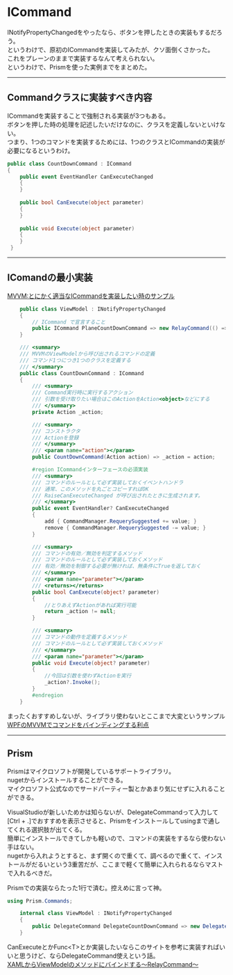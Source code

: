 # ICommand

INotifyPropertyChangedをやったなら、ボタンを押したときの実装もするだろう。  
というわけで、原初のICommandを実装してみたが、クソ面倒くさかった。  
これをプレーンのままで実装するなんて考えられない。  
というわけで、Prismを使った実例までをまとめた。  

---

## Commandクラスに実装すべき内容

ICommandを実装することで強制される実装が3つもある。  
ボタンを押した時の処理を記述したいだけなのに、クラスを定義しないといけない。  
つまり、1つのコマンドを実装するためには、1つのクラスとICommandの実装が必要になるというわけ。  

``` C# : Commandクラスに実装すべき内容
public class CountDownCommand : ICommand
{
    public event EventHandler CanExecuteChanged
    {
    }
 
    public bool CanExecute(object parameter)
    {
    }
 
    public void Execute(object parameter)
    {
    }
 }
```

---

## IComandの最小実装

[MVVM:とにかく適当なICommandを実装したい時のサンプル](https://running-cs.hatenablog.com/entry/2016/09/03/211015)  

``` C# : IComandの最小実装
    public class ViewModel : INotifyPropertyChanged
    {
        // ICommand で宣言すること
        public ICommand PlaneCountDownCommand => new RelayCommand(() => Count++);
    }

    /// <summary>
    /// MVVMのViewModelから呼び出されるコマンドの定義
    /// コマンド1つにつき1つのクラスを定義する
    /// </summary>
    public class CountDownCommand : ICommand
    {
        /// <summary>
        /// Command実行時に実行するアクション
        /// 引数を受け取りたい場合はこのActionをAction<object>などにする
        /// </summary>
        private Action _action;

        /// <summary>
        /// コンストラクタ
        /// Actionを登録
        /// </summary>
        /// <param name="action"></param>
        public CountDownCommand(Action action) => _action = action;

        #region ICommandインターフェースの必須実装
        /// <summary>
        /// コマンドのルールとして必ず実装しておくイベントハンドラ
        /// 通常、このメソッドを丸ごとコピーすればOK
        /// RaiseCanExecuteChanged が呼び出されたときに生成されます。
        /// </summary>
        public event EventHandler? CanExecuteChanged
        {
            add { CommandManager.RequerySuggested += value; }
            remove { CommandManager.RequerySuggested -= value; }
        }

        /// <summary>
        /// コマンドの有効／無効を判定するメソッド
        /// コマンドのルールとして必ず実装しておくメソッド
        /// 有効／無効を制御する必要が無ければ、無条件にTrueを返しておく
        /// </summary>
        /// <param name="parameter"></param>
        /// <returns></returns>
        public bool CanExecute(object? parameter)
        {
            //とりあえずActionがあれば実行可能
            return _action != null;
        }

        /// <summary>
        /// コマンドの動作を定義するメソッド
        /// コマンドのルールとして必ず実装しておくメソッド
        /// </summary>
        /// <param name="parameter"></param>
        public void Execute(object? parameter)
        {
            //今回は引数を使わずActionを実行
            _action?.Invoke();
        }
        #endregion
    }
```

まったくおすすめしないが、ライブラリ使わないとここまで大変というサンプル  
[WPFのMVVMでコマンドをバインディングする利点](https://takamints.hatenablog.jp/entry/why-using-commands-in-wpf-mvvm)  

---

## Prism

Prismはマイクロソフトが開発しているサポートライブラリ。  
nugetからインストールすることができる。  
マイクロソフト公式なのでサードパーティー製とかあまり気にせずに入れることができる。  

VisualStudioが新しいためかは知らないが、DelegateCommandって入力して[Ctrl + .]でおすすめを表示させると、Prismをインストールしてusingまで通してくれる選択肢が出てくる。  
簡単にインストールできてしかも軽いので、コマンドの実装をするなら使わない手はない。  
nugetから入れようとすると、まず開くので重くて、調べるので重くて、インストールがだるいという3重苦だが、ここまで軽くて簡単に入れられるならマストで入れるべきだ。  

Prismでの実装ならたった1行で済む。控えめに言って神。  

``` C# : Prismでの実装
using Prism.Commands;

    internal class ViewModel : INotifyPropertyChanged
    {
        public DelegateCommand DelegateCountDownCommand => new DelegateCommand(() => Count++);
    }
```

CanExecuteとかFunc\<T>とか実装したいならこのサイトを参考に実装すればいいと思うけど、ならDelegateCommand使えという話。  
[XAMLからViewModelのメソッドにバインドする～RelayCommand～](https://sourcechord.hatenablog.com/entry/2014/01/13/200039)  
